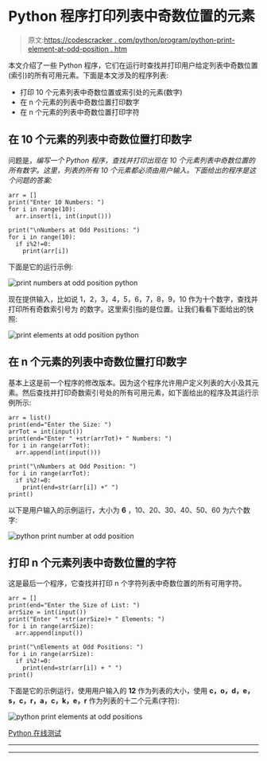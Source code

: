 # Python 程序打印列表中奇数位置的元素

> 原文:[https://codescracker . com/python/program/python-print-element-at-odd-position . htm](https://codescracker.com/python/program/python-print-element-at-odd-position.htm)

本文介绍了一些 Python 程序，它们在运行时查找并打印用户给定列表中奇数位置(索引)的所有可用元素。下面是本文涉及的程序列表:

*   打印 10 个元素列表中奇数位置或索引处的元素(数字)
*   在 n 个元素的列表中奇数位置打印数字
*   在 n 个元素的列表中奇数位置打印字符

## 在 10 个元素的列表中奇数位置打印数字

问题是，*编写一个 Python 程序，查找并打印出现在 10 个元素列表中奇数位置的所有数字。这里，列表的所有 10 个元素都必须由用户输入。下面给出的程序是这个问题的答案:*

```
arr = []
print("Enter 10 Numbers: ")
for i in range(10):
  arr.insert(i, int(input()))

print("\nNumbers at Odd Positions: ")
for i in range(10):
  if i%2!=0:
    print(arr[i])
```

下面是它的运行示例:

![print numbers at odd position python](../Images/ebb42c8bd43708fdc166508debae7014.png)

现在提供输入，比如说 1，2，3，4，5，6，7，8，9，10 作为十个数字，查找并打印所有奇数索引号为 的数字。这里索引指的是位置。让我们看看下面给出的快照:

![print elements at odd position python](../Images/1c158fed051ccd740cd2ee006526b439.png)

## 在 n 个元素的列表中奇数位置打印数字

基本上这是前一个程序的修改版本。因为这个程序允许用户定义列表的大小及其元素。然后查找并打印奇数索引号处的所有可用元素，如下面给出的程序及其运行示例所示:

```
arr = list()
print(end="Enter the Size: ")
arrTot = int(input())
print(end="Enter " +str(arrTot)+ " Numbers: ")
for i in range(arrTot):
  arr.append(int(input()))

print("\nNumbers at Odd Position: ")
for i in range(arrTot):
  if i%2!=0:
    print(end=str(arr[i]) +" ")
print()
```

以下是用户输入的示例运行，大小为 **6** ，10、20、30、40、50、60 为六个数字:

![python print number at odd position](../Images/7945d5d837e5548cb4c907080b203d8c.png)

## 打印 n 个元素列表中奇数位置的字符

这是最后一个程序，它查找并打印 n 个字符列表中奇数位置的所有可用字符。

```
arr = []
print(end="Enter the Size of List: ")
arrSize = int(input())
print("Enter " +str(arrSize)+ " Elements: ")
for i in range(arrSize):
  arr.append(input())

print("\nElements at Odd Positions: ")
for i in range(arrSize):
  if i%2!=0:
    print(end=str(arr[i]) + " ")
print()
```

下面是它的示例运行，使用用户输入的 **12** 作为列表的大小，使用 **c，o，d，e，s，c，r，a，c，k，e，r** 作为列表的十二个元素(字符):

![python print elements at odd positions](../Images/6e2ddcca717b08a69cf10a404f370b03.png)

[Python 在线测试](/exam/showtest.php?subid=10)

* * *

* * *